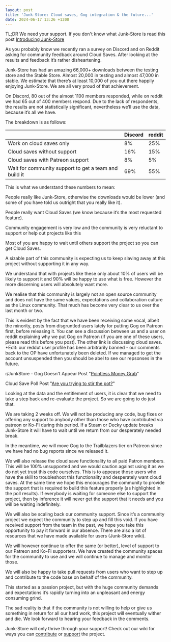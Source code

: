 ```yaml
---
layout: post
title: 'Junk-Store: Cloud saves, Gog integration & the future...'
date: 2024-06-17 13:26 +1200
---
```


TL;DR We need your support. If you don't know what Junk-Store is read this post [Introducing Junk-Store](https://www.junkstore.xyz/posts/a-introducing-junk-store-v1-0/)

As you probably know we recently ran a survey on Discord and on Reddit asking for community feedback around Cloud Saves. After looking at the results and feedback it’s rather disheartening.

Junk-Store has had an amazing 66,000+ downloads between the testing store and the Stable Store. Almost 20,000 in testing and almost 47,000 in stable. We estimate that there’s at least 10,000 of you out there happily enjoying Junk-Store. We are all very proud of that achievement.

On Discord, 80 out of the almost 1100 members responded, while on reddit we had 65 out of 400 members respond. Due to the lack of respondents, the results are not statistically significant, nevertheless we’ll use the data, because it’s all we have.

The breakdown is as follows:

| | Discord	| reddit |
|-----------------------------------------------------| -------	| ------ |
|Work on cloud saves only | 8% | 25% |
|Cloud saves without support | 16% | 15% |
|Cloud saves with Patreon support| 8% | 5% |
|Wait for community support to get a team and build it | 69% | 55% |

This is what we understand these numbers to mean:

People really like Junk-Store, otherwise the downloads would be lower (and some of you have told us outright that you really like it).

People really want Cloud Saves (we know because it’s the most requested feature).

Community engagement is very low and the community is very reluctant to support or help out projects like this

Most of you are happy to wait until others support the project so you can get Cloud Saves.

A sizable part of this community is expecting us to keep slaving away at this project without supporting it in any way.

We understand that with projects like these only about 10% of users will be likely to support it and 90% will be happy to use what is free. However the more discerning users will absolutely want more.

We realise that this community is largely not an open source community and does not have the same values, expectations and collaboration culture as the Linux community. That much has become very clear to us over the last month or two. 

This is evident by the fact that we have been receiving some vocal, albeit the minority, posts from disgruntled users lately for putting Gog on Patreon first, before releasing it. You can see a discussion between us and a user on reddit explaining why we put Gog on Patreon (if you are one of these users, please read this before you post). The other link is discussing cloud saves. *Edit: our reddut user profile has been arbitrarily banned - our comments back to the OP have unfortunately been deleted. If we managed to get the account unsuspended then you should be abel to see our repsonses in the future.

r/JunkStore - Gog Doesn't Appear Post "[Pointless Money Grab](https://www.reddit.com/r/JunkStore/comments/1deudp0/comment/l8f4f0x/?utm_source=share&utm_medium=web3x&utm_name=web3xcss&utm_term=1&utm_content=share_button)"

Cloud Save Poll Post "[Are you trying to stir the pot?](https://www.reddit.com/r/JunkStore/comments/1deudp0/comment/l8f4f0x/?utm_source=share&utm_medium=web3x&utm_name=web3xcss&utm_term=1&utm_content=share_button)"

Looking at the data and the entitlement of users, it is clear that we need to take a step back and re-evaluate the project. So we are going to do just that. 

We are taking 2 weeks off. We will not be producing any code, bug fixes or offering any support to anybody other than those who have contributed via patreon or Ko-Fi during this period. If a Steam or Decky update breaks Junk-Store it will have to wait until we return from our desperately needed break.

In the meantime, we will move Gog to the Trailblazers tier on Patreon since we have had no bug reports since we released it. 

We will also release the cloud save functionality to all paid Patron members. This will be 100% unsupported and we would caution against using it as we do not yet trust this code ourselves. This is to appease those users who have the skill to troubleshoot this functionality and desperately want cloud saves. At the same time we hope this encourages the community to provide the support that is required to build this feature properly (as highlighted in the poll results). If everybody is waiting for someone else to support the project, then by inference it will never get the support that it needs and you will be waiting indefinitely.

We will also be scaling back our community support. Since it’s a community project we expect the community to step up and fill this void. If you have received support from the team in the past, we hope you take this opportunity to pay it forward in our absence. There are also a lot of resources that we have made available for users (Junk-Store wiki).

We will however continue to offer the same (or better), level of support to our Patreon and Ko-Fi supporters. We have created the community spaces for the community to use and we will continue to manage and monitor those. 

We will also be happy to take pull requests from users who want to step up and contribute to the code base on behalf of the community.

This started as a passion project, but with the huge community demands and expectations it’s rapidly turning into an unpleasant and energy consuming grind. 

The sad reality is that if the community is not willing to help or give us something in return for all our hard work, this project will eventually wither and die. We look forward to hearing your feedback in the comments.

Junk-Store will only thrive through your support! Check out our wiki for ways you can [contribute](https://wiki.junkstore.xyz/wiki/Contribute) or [support](https://wiki.junkstore.xyz/wiki/Support) the project.
